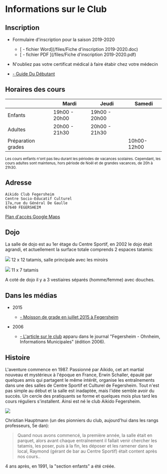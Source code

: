 # Informations sur le Club

## Inscription

* Formulaire d'inscription pour la saison 2019-2020
    * [<i class="fa fa-file-word-o"></i> - fichier Word](/files/Fiche d'inscription 2019-2020.doc)
    * [<i class="fa fa-file-pdf-o" ></i> - fichier PDF ](/files/Fiche d'inscription 2019-2020.pdf)

* N'oubliez pas votre certificat médical <i class="fa fa-heartbeat" ></i> à faire étabir chez votre médecin

* [<i class="fa fa-file-pdf-o" ></i> - Guide Du Débutant](/files/Aikido.pdf)


## Horaires des cours

| 	                 | Mardi         | Jeudi         | Samedi      |
|--------------------|---------------|---------------|-------------|
| Enfants            | 19h00 - 20h00 | 19h00 - 20h00 |             |
| Adultes            | 20h00 - 21h30 | 20h00 - 21h30 |             |
| Préparation grades |               |               | 10h00-12h00 |

<small>Les cours enfants n'ont pas lieu durant les périodes de vacances scolaires. Cependant, les cours adultes sont maintenus, hors période de Noël et de grandes vacances, de 20h à 21h30.</small>


## Adresse

    Aikido Club Fegersheim
    Centre Socio-Educatif Culturel
    17a,rue du Général De Gaulle
    67640 FEGERSHEIM


[<i class="fa fa-map-signs" ></i> Plan d'accès Google Maps](https://goo.gl/maps/7hDNUDSjhAt)


## Dojo

La salle de dojo est au 1er étage du Centre Sportif, en 2002 le dojo était agrandi, et actuellement la surface totale comprends 2 espaces tatamis:

![](/images/feg_dojo1.jpg)
12 x 12 tatamis, salle principale avec les miroirs

![](/images/feg_dojo2.jpg)
11 x 7 tatamis

A coté de dojo il y a 3 vestiaires séparés (homme/femme) avec douches. 

## Dans les médias

* 2015

    * [<i class="fa fa-file-pdf-o" ></i> - Moisson de grade en juillet 2015 à Fegersheim](/files/AikidoFegersheim2.pdf)

* 2006

    * [<i class="fa fa-file-pdf-o" ></i> - L'article sur le club](/files/AikidoFegersheim.pdf) apparu dans le journal "Fegersheim - Ohnheim, Informations Municipales" (édition 2006).


## Histoire

L'aventure commence en 1987. Passionné par Aikido, cet art martial nouveau et mystérieux à l'époque en France, Erwin Schaller, épaulé par quelques amis qui partagent le même intérêt, organise les entraînements dans une des salles de Centre Sportif et Culturel de Fegersheim. Tout n'est pas simple au début et la salle est inadaptée, mais l'idée semble avoir du succès. Un cercle des pratiquants se forme et quelques mois plus tard les cours réguliers s'installent. Ainsi est né le club Aikido Fegersheim.

![](/images/DSC_7952.JPG)

Christian Hauptmann (un des pionniers du club, aujourd'hui dans les rangs professeurs, 5e dan):

> Quand nous avons commencé, la première année, la salle était en parquet, alors avant chaque entraînement il fallait venir chercher les tatamis, les poser, puis à la fin, les déposer et les ramener dans le local, Raymond (gérant de bar au Centre Sportif) était content après nos cours.. <i class="fa fa-smile-o" ></i>

4 ans après, en 1991, la "section enfants" a été créée.

